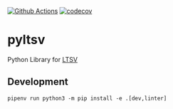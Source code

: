 [![Github Actions](https://github.com/10sr/pyltsv/workflows/build/badge.svg?event=push)](https://github.com/10sr/pyltsv/actions)
[![codecov](https://codecov.io/gh/10sr/pyltsv/branch/master/graph/badge.svg)](https://codecov.io/gh/10sr/pyltsv)


pyltsv
======

Python Library for [LTSV][]


[LTSV]: http://ltsv.org/


Development
-----------

    pipenv run python3 -m pip install -e .[dev,linter]
